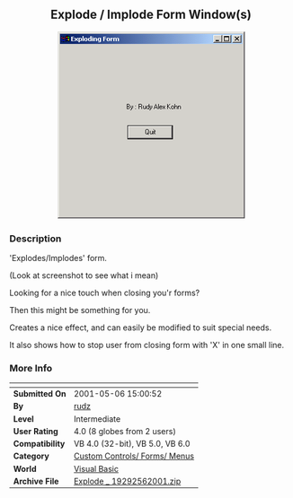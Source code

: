 ﻿<div align="center">

## Explode / Implode Form Window\(s\)

<img src="PIC200158142928366.gif">
</div>

### Description

'Explodes/Implodes' form.

(Look at screenshot to see what i mean)

Looking for a nice touch when closing you'r forms?

Then this might be something for you.

Creates a nice effect, and can easily be modified to suit special needs.

It also shows how to stop user from closing form with 'X' in one small line.
 
### More Info
 


<span>             |<span>
---                |---
**Submitted On**   |2001-05-06 15:00:52
**By**             |[rudz](https://github.com/Planet-Source-Code/PSCIndex/blob/master/ByAuthor/rudz.md)
**Level**          |Intermediate
**User Rating**    |4.0 (8 globes from 2 users)
**Compatibility**  |VB 4\.0 \(32\-bit\), VB 5\.0, VB 6\.0
**Category**       |[Custom Controls/ Forms/  Menus](https://github.com/Planet-Source-Code/PSCIndex/blob/master/ByCategory/custom-controls-forms-menus__1-4.md)
**World**          |[Visual Basic](https://github.com/Planet-Source-Code/PSCIndex/blob/master/ByWorld/visual-basic.md)
**Archive File**   |[Explode \_ 19292562001\.zip](https://github.com/Planet-Source-Code/rudz-explode-implode-form-window-s__1-22993/archive/master.zip)








